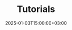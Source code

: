 ---
weight: 12000
title: "Tutorials"
description: "HigherEduSpot Tutorials provide step-by-step guidance to help you navigate the platform, post listings, and explore educational and career opportunities."
icon: cast_for_education
date: 2025-01-03T15:00:00+03:00
---